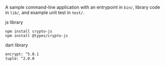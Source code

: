 A sample command-line application with an entrypoint in `bin/`, library code
in `lib/`, and example unit test in `test/`.

js library


    npm install crypto-js
    npm install @types/crypto-js



dart library



    encrypt: ^5.0.1
    tuple: ^2.0.0

